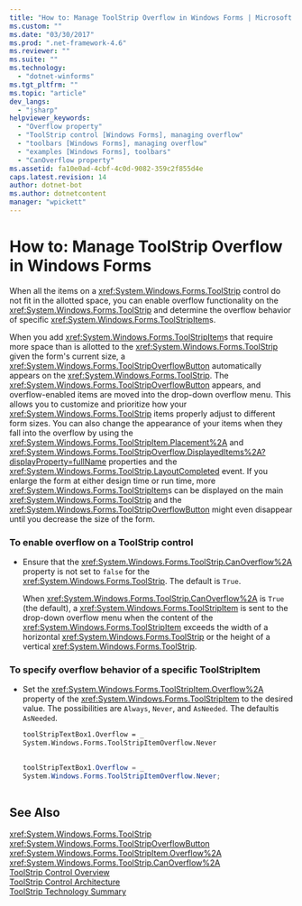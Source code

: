 ```yaml
---
title: "How to: Manage ToolStrip Overflow in Windows Forms | Microsoft Docs"
ms.custom: ""
ms.date: "03/30/2017"
ms.prod: ".net-framework-4.6"
ms.reviewer: ""
ms.suite: ""
ms.technology: 
  - "dotnet-winforms"
ms.tgt_pltfrm: ""
ms.topic: "article"
dev_langs: 
  - "jsharp"
helpviewer_keywords: 
  - "Overflow property"
  - "ToolStrip control [Windows Forms], managing overflow"
  - "toolbars [Windows Forms], managing overflow"
  - "examples [Windows Forms], toolbars"
  - "CanOverflow property"
ms.assetid: fa10e0ad-4cbf-4c0d-9082-359c2f855d4e
caps.latest.revision: 14
author: dotnet-bot
ms.author: dotnetcontent
manager: "wpickett"
---
```

# How to: Manage ToolStrip Overflow in Windows Forms
When all the items on a <xref:System.Windows.Forms.ToolStrip> control do not fit in the allotted space, you can enable overflow functionality on the <xref:System.Windows.Forms.ToolStrip> and determine the overflow behavior of specific <xref:System.Windows.Forms.ToolStripItem>s.  
  
 When you add <xref:System.Windows.Forms.ToolStripItem>s that require more space than is allotted to the <xref:System.Windows.Forms.ToolStrip> given the form's current size, a <xref:System.Windows.Forms.ToolStripOverflowButton> automatically appears on the <xref:System.Windows.Forms.ToolStrip>. The <xref:System.Windows.Forms.ToolStripOverflowButton> appears, and overflow-enabled items are moved into the drop-down overflow menu. This allows you to customize and prioritize how your <xref:System.Windows.Forms.ToolStrip> items properly adjust to different form sizes. You can also change the appearance of your items when they fall into the overflow by using the <xref:System.Windows.Forms.ToolStripItem.Placement%2A> and <xref:System.Windows.Forms.ToolStripOverflow.DisplayedItems%2A?displayProperty=fullName> properties and the <xref:System.Windows.Forms.ToolStrip.LayoutCompleted> event. If you enlarge the form at either design time or run time, more <xref:System.Windows.Forms.ToolStripItem>s can be displayed on the main <xref:System.Windows.Forms.ToolStrip> and the <xref:System.Windows.Forms.ToolStripOverflowButton> might even disappear until you decrease the size of the form.  
  
### To enable overflow on a ToolStrip control  
  
-   Ensure that the <xref:System.Windows.Forms.ToolStrip.CanOverflow%2A> property is not set to `false` for the <xref:System.Windows.Forms.ToolStrip>. The default is `True`.  
  
     When <xref:System.Windows.Forms.ToolStrip.CanOverflow%2A> is `True` (the default), a <xref:System.Windows.Forms.ToolStripItem> is sent to the drop-down overflow menu when the content of the <xref:System.Windows.Forms.ToolStripItem> exceeds the width of a horizontal <xref:System.Windows.Forms.ToolStrip> or the height of a vertical <xref:System.Windows.Forms.ToolStrip>.  
  
### To specify overflow behavior of a specific ToolStripItem  
  
-   Set the <xref:System.Windows.Forms.ToolStripItem.Overflow%2A> property of the <xref:System.Windows.Forms.ToolStripItem> to the desired value. The possibilities are `Always`, `Never`, and `AsNeeded`. The defaultis `AsNeeded`.  
  
    ```vb  
    toolStripTextBox1.Overflow = _  
    System.Windows.Forms.ToolStripItemOverflow.Never  
  
    ```  
  
    ```csharp  
    toolStripTextBox1.Overflow = _  
    System.Windows.Forms.ToolStripItemOverflow.Never;  
  
    ```  
  
## See Also  
 <xref:System.Windows.Forms.ToolStrip>   
 <xref:System.Windows.Forms.ToolStripOverflowButton>   
 <xref:System.Windows.Forms.ToolStripItem.Overflow%2A>   
 <xref:System.Windows.Forms.ToolStrip.CanOverflow%2A>   
 [ToolStrip Control Overview](../../../../docs/framework/winforms/controls/toolstrip-control-overview-windows-forms.md)   
 [ToolStrip Control Architecture](../../../../docs/framework/winforms/controls/toolstrip-control-architecture.md)   
 [ToolStrip Technology Summary](../../../../docs/framework/winforms/controls/toolstrip-technology-summary.md)